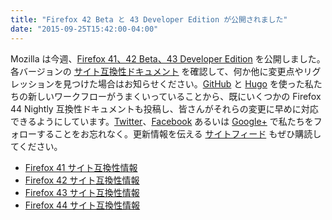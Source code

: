 ```yaml
---
title: "Firefox 42 Beta と 43 Developer Edition が公開されました"
date: "2015-09-25T15:42:00-04:00"
---
```

Mozilla は今週、[Firefox 41、42 Beta、43 Developer Edition](https://www.mozilla.org/firefox/channel/) を公開しました。各バージョンの [サイト互換性ドキュメント](https://www.fxsitecompat.com/ja/docs/) を確認して、何か他に変更点やリグレッションを見つけた場合はお知らせください。[GitHub](https://github.com/fxsitecompat/www.fxsitecompat.com) と [Hugo](http://gohugo.io/) を使った私たちの新しいワークフローがうまくいっていることから、既にいくつかの Firefox 44 Nightly 互換性ドキュメントも投稿し、皆さんがそれらの変更に早めに対応できるようにしています。[Twitter](https://twitter.com/FxSiteCompat)、[Facebook](https://www.facebook.com/FxSiteCompat) あるいは [Google+](https://plus.google.com/+FxSiteCompatibility) で私たちをフォローすることをお忘れなく。更新情報を伝える [サイトフィード](https://www.fxsitecompat.com/ja/index.xml) もぜひ購読してください。

* [Firefox 41 サイト互換性情報](https://www.fxsitecompat.com/ja/versions/41/)
* [Firefox 42 サイト互換性情報](https://www.fxsitecompat.com/ja/versions/42/)
* [Firefox 43 サイト互換性情報](https://www.fxsitecompat.com/ja/versions/43/)
* [Firefox 44 サイト互換性情報](https://www.fxsitecompat.com/ja/versions/44/)
